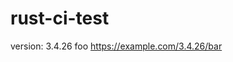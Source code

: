 # rust-ci-test

<!-- x-release-please-start-version -->

version: 3.4.26 foo
https://example.com/3.4.26/bar

<!-- x-release-please-end -->
